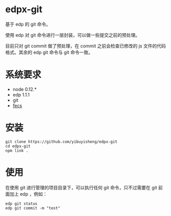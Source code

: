 # edpx-git

基于 edp 的 git 命令。

使用 edp 对 git 命令进行一层封装，可以做一些提交之前的预处理。

目前只对 git commit 做了预处理，在 commit 之前会检查已修改的 js 文件的代码格式。其余的 edp git 命令与 git 命令一致。

# 系统要求

* node 0.12.*
* edp 1.1.1
* git
* [fecs](https://github.com/ecomfe/fecs/)

# 安装

```
git clone https://github.com/yibuyisheng/edpx-git
cd edpx-git
npm link .
```

# 使用

在使用 git 进行管理的项目目录下，可以执行任何 git 命令，只不过需要在 git 前面加上 edp ，例如：

```
edp git status
edp git commit -m "test"
```


